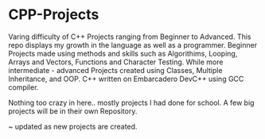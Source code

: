 # CPP-Projects

Varing difficulty of C++ Projects ranging from Beginner to Advanced. This repo displays my growth in the language as well as a programmer.
Beginner Projects made using methods and skills such as Algorithims, Looping, Arrays and Vectors, Functions and Character Testing. While more intermediate - advanced
Projects created using Classes, Multiple Inheritance, and OOP.
C++ written on Embarcadero DevC++ using GCC compiler.

Nothing too crazy in here.. mostly projects I had done for school. A few big projects will be in their own Repository.

~ updated as new projects are created.

